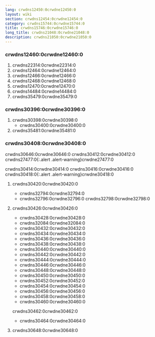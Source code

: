 ```yaml
---
lang: crwdns12450:0crwdne12450:0
layout: wiki
section: crwdns12454:0crwdne12454:0
category: crwdns15744:0crwdne15744:0
title: crwdns15746:0crwdne15746:0
long_title: crwdns21048:0crwdne21048:0
description: crwdns21050:0crwdne21050:0
---
```


### crwdns12460:0crwdne12460:0
1. crwdns22314:0crwdne22314:0
1. crwdns12464:0crwdne12464:0
1. crwdns12466:0crwdne12466:0
1. crwdns12468:0crwdne12468:0
1. crwdns12470:0crwdne12470:0
1. crwdns14484:0crwdne14484:0
1. crwdns35479:0crwdne35479:0

### crwdns30396:0crwdne30396:0
1. crwdns30398:0crwdne30398:0
   - crwdns30400:0crwdne30400:0
1. crwdns35481:0crwdne35481:0

### crwdns30408:0crwdne30408:0

crwdns30646:0crwdne30646:0 crwdns30412:0crwdne30412:0
crwdns27477:0{:.alert .alert-warning}crwdne27477:0

crwdns30414:0crwdne30414:0 crwdns30416:0crwdne30416:0
crwdns30418:0{:.alert .alert-warning}crwdne30418:0

1. crwdns30420:0crwdne30420:0
   - crwdns32794:0crwdne32794:0
   - crwdns32796:0crwdne32796:0 crwdns32798:0crwdne32798:0

1. crwdns30426:0crwdne30426:0
   - crwdns30428:0crwdne30428:0
   - crwdns32084:0crwdne32084:0
   - crwdns30432:0crwdne30432:0
   - crwdns30434:0crwdne30434:0
   - crwdns30436:0crwdne30436:0
   - crwdns30438:0crwdne30438:0
   - crwdns30440:0crwdne30440:0
   - crwdns30442:0crwdne30442:0
   - crwdns30444:0crwdne30444:0
   - crwdns30446:0crwdne30446:0
   - crwdns30448:0crwdne30448:0
   - crwdns30450:0crwdne30450:0
   - crwdns30452:0crwdne30452:0
   - crwdns30454:0crwdne30454:0
   - crwdns30456:0crwdne30456:0
   - crwdns30458:0crwdne30458:0
   - crwdns30460:0crwdne30460:0

   crwdns30462:0crwdne30462:0
      - crwdns30464:0crwdne30464:0
1. crwdns30648:0crwdne30648:0
